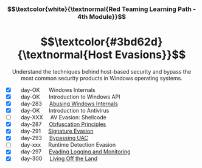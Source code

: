 <h3 align="center"> $$\textcolor{white}{\textnormal{Red Teaming Learning Path - 4th Module}}$$ </h3>

<h1 align="center"> $$\textcolor{#3bd62d}{\textnormal{Host Evasions}}$$ </h1>

<p align="center">Understand the techniques behind host-based security and bypass the most common security products in Windows operating systems.</p>

- [x] &nbsp;&nbsp;&nbsp; day-OK &nbsp;&nbsp;&nbsp;&nbsp; Windows Internals
- [x] &nbsp;&nbsp;&nbsp; day-OK &nbsp;&nbsp;&nbsp;&nbsp; Introduction to Windows API
- [x] &nbsp;&nbsp;&nbsp; day-283 &nbsp;&nbsp;&nbsp; [Abusing Windows Internals](https://github.com/RosanaFSS/TryHackMe/blob/Red-Teaming-learning-path/4.03.%20Abusing%20Windows%20Internals.md)
- [x] &nbsp;&nbsp;&nbsp; day-OK &nbsp;&nbsp;&nbsp;&nbsp; Introduction to Antivirus
- [ ] &nbsp;&nbsp;&nbsp; day-XXX &nbsp;&nbsp;&nbsp; AV Evasion: Shellcode
- [x] &nbsp;&nbsp;&nbsp; day-287 &nbsp;&nbsp;&nbsp; [Obfuscation Principles](https://github.com/RosanaFSS/TryHackMe/blob/Red-Teaming-learning-path/4.06.%20Obfuscation%20Principles.md)
- [x] &nbsp;&nbsp;&nbsp; day-291 &nbsp;&nbsp;&nbsp; [Signature Evasion](https://github.com/RosanaFSS/TryHackMe/blob/Red-Teaming-learning-path/4.7.%20Signature%20Evasion.md)
- [x] &nbsp;&nbsp;&nbsp; day-293 &nbsp;&nbsp;&nbsp; [Bypassing UAC](https://github.com/RosanaFSS/TryHackMe/blob/Red-Teaming-learning-path/4.8.%20Bypassing%20UAC.md)
- [ ] &nbsp;&nbsp;&nbsp; day-xxx &nbsp;&nbsp;&nbsp; Runtime Detection Evasion
- [x] &nbsp;&nbsp;&nbsp; day-297 &nbsp;&nbsp;&nbsp; [Evading Logging and Monitoring](https://github.com/RosanaFSS/TryHackMe/blob/Red-Teaming-learning-path/4.10.%20Evading%20Logging%20and%20Monitoring.md)
- [x] &nbsp;&nbsp;&nbsp; day-300 &nbsp;&nbsp;&nbsp; [Living Off the Land](https://github.com/RosanaFSS/TryHackMe/blob/Red-Teaming-learning-path/4.11.%20Living%20Off%20the%20Land.md)
